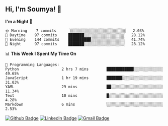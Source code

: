 ## Hi, I'm Soumya! 👋

<!--START_SECTION:waka-->
**I'm a Night 🦉** 

```text
🌞 Morning    7 commits      ░░░░░░░░░░░░░░░░░░░░░░░░░   2.03% 
🌆 Daytime    97 commits     ███████░░░░░░░░░░░░░░░░░░   28.12% 
🌃 Evening    144 commits    ██████████░░░░░░░░░░░░░░░   41.74% 
🌙 Night      97 commits     ███████░░░░░░░░░░░░░░░░░░   28.12%

```


📊 **This Week I Spent My Time On** 

```text
💬 Programming Languages: 
Python                   2 hrs 7 mins        ████████████░░░░░░░░░░░░░   49.65% 
JavaScript               1 hr 19 mins        ███████░░░░░░░░░░░░░░░░░░   31.03% 
YAML                     29 mins             ██░░░░░░░░░░░░░░░░░░░░░░░   11.34% 
Text                     10 mins             █░░░░░░░░░░░░░░░░░░░░░░░░   4.28% 
Markdown                 6 mins              ░░░░░░░░░░░░░░░░░░░░░░░░░   2.53%

```


<!--END_SECTION:waka-->

[![Github Badge](https://img.shields.io/badge/-rubyruins-grey?style=for-the-badge&logo=github&logoColor=white&link=https://github.com/rubyruins/)](https://www.github.com/rubyruins/) 
[![Linkedin Badge](https://img.shields.io/badge/-Soumya%20Parekh-0072b1?style=for-the-badge&logo=Linkedin&logoColor=white&link=https://www.linkedin.com/in/Soumya-Parekh/)](https://www.linkedin.com/in/Soumya-Parekh/) 
[![Gmail Badge](https://img.shields.io/badge/-soumya.parekh@somaiya.edu-c14438?style=for-the-badge&logo=Gmail&logoColor=white&link=mailto:soumya.parekh@somaiya.edu)](mailto:soumya.parekh@somaiya.edu) 
